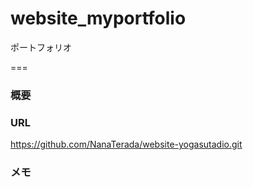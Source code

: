 # website_myportfolio


ポートフォリオ

===

### 概要


### URL
https://github.com/NanaTerada/website-yogasutadio.git

### メモ
